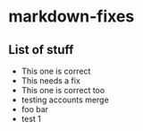 # markdown-fixes

## List of stuff

- This one is correct
- This needs a fix
- This one is correct too
- testing accounts merge
- foo bar
- test 1
